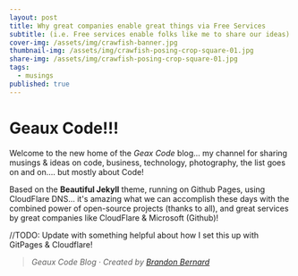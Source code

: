 ```yaml
---
layout: post
title: Why great companies enable great things via Free Services
subtitle: (i.e. Free services enable folks like me to share our ideas)
cover-img: /assets/img/crawfish-banner.jpg
thumbnail-img: /assets/img/crawfish-posing-crop-square-01.jpg
share-img: /assets/img/crawfish-posing-crop-square-01.jpg
tags:
  - musings
published: true
---
```

# Geaux Code!!!

Welcome to the new home of the _Geax Code_ blog... my channel for sharing musings & ideas on code, business, technology, photography, the list goes on and on.... but mostly about Code!

Based on the **Beautiful Jekyll** theme, running on Github Pages, using CloudFlare DNS... it's amazing what we can accomplish these days with the combined power of open-source projects (thanks to all), and great services by great companies like CloudFlare & Microsoft (Github)!

//TODO:  Update with something helpful about how I set this up with GitPages & Cloudflare!

> *Geaux Code Blog &middot; Created by [Brandon Bernard](https://cajuncoding.com)*
